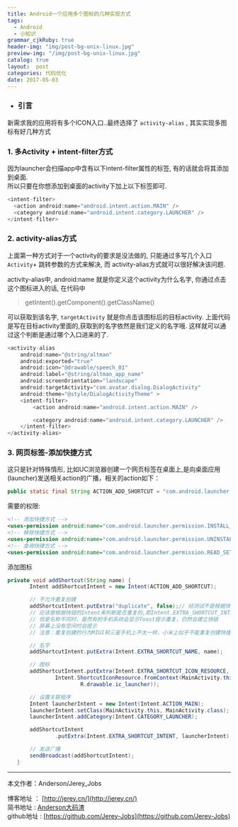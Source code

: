 ```yaml
---
title: Android一个应用多个图标的几种实现方式
tags:
  - Android
  - 小知识
grammar_cjkRuby: true
header-img: "img/post-bg-unix-linux.jpg"
preview-img: "/img/post-bg-unix-linux.jpg"
catalog: true
layout:  post
categories: 代码优化
date: 2017-05-03
---
```


- ### 引言
新需求我的应用将有多个ICON入口..最终选择了 `activity-alias` , 其实实现多图标有好几种方式

### 1. 多Activity + intent-filter方式

因为launcher会扫描app中含有以下intent-filter属性的标签, 有的话就会将其添加到桌面.<br>
所以只要在你想添加到桌面的activity下加上以下标签即可.

``` java
<intent-filter>
  <action android:name="android.intent.action.MAIN" />
  <category android:name="android.intent.category.LAUNCHER" />
</intent-filter>
```

### 2. activity-alias方式

上面第一种方式对于一个activity的要求是没法做的, 只能通过多写几个入口`Activity`+ 跳转参数的方式来解决, 而  activity-alias方式就可以很好解决该问题.

 activity-alias中, android:name 就是你定义这个activity为什么名字, 你通过点击这个图标进入的话, 在代码中

> getIntent().getComponent().getClassName()

可以获取到该名字, `targetActivity` 就是你点击该图标后的目标activity. 上面代码是写在目标activity里面的,获取到的名字依然是我们定义的名字哦. 这样就可以通过这个判断是通过哪个入口进来的了.

``` java
<activity-alias
    android:name="@string/altman"
    android:exported="true"
    android:icon="@drawable/speech_01"
    android:label="@string/altman_app_name"
    android:screenOrientation="landscape"
    android:targetActivity="com.avatar.dialog.DialogActivity"
    android:theme="@style/DialogActivityTheme" >
    <intent-filter>
        <action android:name="android.intent.action.MAIN" />

        <category android:name="android.intent.category.LAUNCHER" />
    </intent-filter>
</activity-alias>
```

### 3. 网页标签-添加快捷方式

这只是针对特殊情形, 比如UC浏览器创建一个网页标签在桌面上,是向桌面应用(launcher)发送相关action的广播，相关的action如下：
``` java
public static final String ACTION_ADD_SHORTCUT = "com.android.launcher.action.INSTALL_SHORTCUT";
```
需要的权限:
``` xml
<!-- 添加快捷方式 -->
<uses-permission android:name="com.android.launcher.permission.INSTALL_SHORTCUT" />
<!-- 移除快捷方式 -->
<uses-permission android:name="com.android.launcher.permission.UNINSTALL_SHORTCUT" />
<!-- 查询快捷方式 -->
<uses-permission android:name="com.android.launcher.permission.READ_SETTINGS" />
```

添加图标

``` java
private void addShortcut(String name) {
       Intent addShortcutIntent = new Intent(ACTION_ADD_SHORTCUT);

       // 不允许重复创建
       addShortcutIntent.putExtra("duplicate", false);// 经测试不是根据快捷方式的名字判断重复的
       // 应该是根据快链的Intent来判断是否重复的,即Intent.EXTRA_SHORTCUT_INTENT字段的value
       // 但是名称不同时，虽然有的手机系统会显示Toast提示重复，仍然会建立快链
       // 屏幕上没有空间时会提示
       // 注意：重复创建的行为MIUI和三星手机上不太一样，小米上似乎不能重复创建快捷方式

       // 名字
       addShortcutIntent.putExtra(Intent.EXTRA_SHORTCUT_NAME, name);

       // 图标
       addShortcutIntent.putExtra(Intent.EXTRA_SHORTCUT_ICON_RESOURCE,
               Intent.ShortcutIconResource.fromContext(MainActivity.this,
                       R.drawable.ic_launcher));

       // 设置关联程序
       Intent launcherIntent = new Intent(Intent.ACTION_MAIN);
       launcherIntent.setClass(MainActivity.this, MainActivity.class);
       launcherIntent.addCategory(Intent.CATEGORY_LAUNCHER);

       addShortcutIntent
               .putExtra(Intent.EXTRA_SHORTCUT_INTENT, launcherIntent);

       // 发送广播
       sendBroadcast(addShortcutIntent);
   }
```

----------
本文作者：Anderson/Jerey_Jobs

博客地址   ： [http://jerey.cn/](http://jerey.cn/)<br>
简书地址   :  [Anderson大码渣](http://www.jianshu.com/users/016a5ba708a0/latest_articles)<br>
github地址 :  [https://github.com/Jerey-Jobs](https://github.com/Jerey-Jobs)
